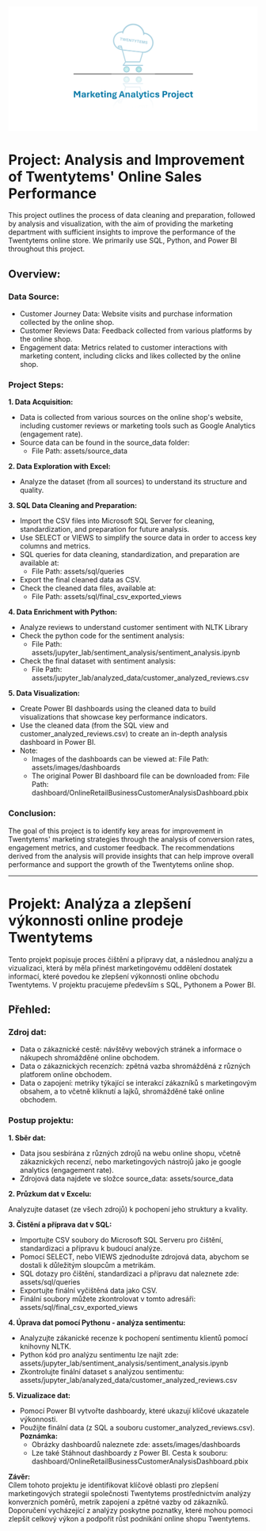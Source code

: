 ![header image](assets/images/company_logo/1.png)

# Project: Analysis and Improvement of Twentytems' Online Sales Performance

This project outlines the process of data cleaning and preparation, followed by analysis and visualization, with the aim of providing the marketing department with sufficient insights to improve the performance of the Twentytems online store. We primarily use SQL, Python, and Power BI throughout this project.  

## Overview:

### Data Source:

- Customer Journey Data: Website visits and purchase information collected by the online shop.  
- Customer Reviews Data: Feedback collected from various platforms by the online shop.    
- Engagement data: Metrics related to customer interactions with marketing content, including clicks and likes collected by the online shop.  

### Project Steps:  

**1. Data Acquisition:**  
  - Data is collected from various sources on the online shop's website, including customer reviews or marketing tools such as Google Analytics (engagement rate). 
  - Source data can be found in the source_data folder:
      - File Path: assets/source_data  
    
**2. Data Exploration with Excel:**  
  - Analyze the dataset (from all sources) to understand its structure and quality.  

**3. SQL Data Cleaning and Preparation:**  
  - Import the CSV files into Microsoft SQL Server for cleaning, standardization, and preparation for future analysis.  
  - Use SELECT or VIEWS to simplify the source data in order to access key columns and metrics.  
  - SQL queries for data cleaning, standardization, and preparation are available at:  
    - File Path: assets/sql/queries  
  - Export the final cleaned data as CSV.  
  - Check the cleaned data files, available at:  
    - File Path: assets/sql/final_csv_exported_views  

**4. Data Enrichment with Python:**  
  - Analyze reviews to understand customer sentiment with NLTK Library  
  - Check the python code for the sentiment analysis:  
    - File Path: assets/jupyter_lab/sentiment_analysis/sentiment_analysis.ipynb  
  - Check the final dataset with sentiment analysis:  
    - File Path: assets/jupyter_lab/analyzed_data/customer_analyzed_reviews.csv  

**5. Data Visualization:**  
  - Create Power BI dashboards using the cleaned data to build visualizations that showcase key performance indicators.  
  - Use the cleaned data (from the SQL view and customer_analyzed_reviews.csv) to create an in-depth analysis dashboard in Power BI.  
  - Note:  
    - Images of the dashboards can be viewed at:
      File Path: assets/images/dashboards  
    - The original Power BI dashboard file can be downloaded from:
      File Path: dashboard/OnlineRetailBusinessCustomerAnalysisDashboard.pbix  

### Conclusion:  
The goal of this project is to identify key areas for improvement in Twentytems' marketing strategies through the analysis of conversion rates, engagement metrics, and customer feedback. The recommendations derived from the analysis will provide insights that can help improve overall performance and support the growth of the Twentytems online shop.  

---

# Projekt: Analýza a zlepšení výkonnosti online prodeje Twentytems  

Tento projekt popisuje proces čištění a přípravy dat, a následnou analýzu a vizualizaci, která by měla přinést marketingovému oddělení dostatek informací, které povedou ke zlepšení výkonnosti online obchodu Twentytems. V projektu pracujeme především s SQL, Pythonem a Power BI.

## Přehled:

### Zdroj dat:

- Data o zákaznické cestě: návštěvy webových stránek a informace o nákupech shromážděné online obchodem.
- Data o zákaznických recenzích: zpětná vazba shromážděná z různých platforem online obchodem.
- Data o zapojení: metriky týkající se interakcí zákazníků s marketingovým obsahem, a to včetně kliknutí a lajků, shromážděné také online obchodem.

### Postup projektu:

**1. Sběr dat:**  

- Data jsou sesbírána z různých zdrojů na webu online shopu, včetně zákaznických recenzí, nebo marketingových nástrojů jako je google analytics (engagement rate).  
- Zdrojová data najdete ve složce source_data: assets/source_data  

**2. Průzkum dat v Excelu:**  

Analyzujte dataset (ze všech zdrojů) k pochopení jeho struktury a kvality.  

**3. Čistění a příprava dat v SQL:**  

- Importujte CSV soubory do Microsoft SQL Serveru pro čištění, standardizaci a přípravu k budoucí analýze.  
- Pomocí SELECT, nebo VIEWS zjednodušte zdrojová data, abychom se dostali k důležitým sloupcům a metrikám.  
- SQL dotazy pro čištění, standardizaci a přípravu dat naleznete zde: assets/sql/queries  
- Exportujte finální vyčištěná data jako CSV.  
- Finální soubory můžete zkontrolovat v tomto adresáři: assets/sql/final_csv_exported_views  
    
**4. Úprava dat pomocí Pythonu - analýza sentimentu:**  

- Analyzujte zákanické recenze k pochopení sentimentu klientů pomocí knihovny NLTK.  
- Python kód pro analýzu sentimentu lze najít zde: assets/jupyter_lab/sentiment_analysis/sentiment_analysis.ipynb  
- Zkontrolujte finální dataset s analýzou sentimentu: assets/jupyter_lab/analyzed_data/customer_analyzed_reviews.csv
  
**5. Vizualizace dat:**  

- Pomocí Power BI vytvořte dashboardy, které ukazují klíčové ukazatele výkonnosti.  
- Použijte finální data (z SQL a souboru customer_analyzed_reviews.csv).  
**Poznámka:**
  - Obrázky dashboardů naleznete zde: assets/images/dashboards  
  - Lze také Stáhnout dashboardy z Power BI. Cesta k souboru: dashboard/OnlineRetailBusinessCustomerAnalysisDashboard.pbix  

**Závěr:**  
Cílem tohoto projektu je identifikovat klíčové oblasti pro zlepšení marketingových strategií společnosti Twentytems prostřednictvím analýzy konverzních poměrů, metrik zapojení a zpětné vazby od zákazníků. Doporučení vycházející z analýzy poskytne poznatky, které mohou pomoci zlepšit celkový výkon a podpořit růst podnikání online shopu Twentytems.  

